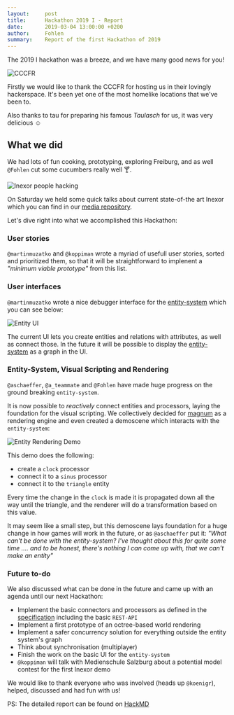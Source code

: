 ```yaml
---
layout:     post
title:      Hackathon 2019 I - Report
date:       2019-03-04 13:00:00 +0200
author:     Fohlen
summary:    Report of the first Hackathon of 2019
---
```


The 2019 I hackathon was a breeze, and we have many good news for you!

![CCCFR](https://raw.githubusercontent.com/inexorgame/blog-media/master/2019/03/Hackspace_CCCFR.jpeg "CCCFR")

Firstly we would like to thank the CCCFR for hosting us in their lovingly hackerspace. It's been yet one of the most homelike locations that we've been to.

Also thanks to tau for preparing his famous _Taulasch_ for us, it was very delicious :relaxed:

## What we did

We had lots of fun cooking, prototyping, exploring Freiburg, and as well `@Fohlen` cut some cucumbers really well :cocktail:.

![Inexor people hacking](https://raw.githubusercontent.com/inexorgame/blog-media/master/2019/03/inexor_hacking_from_above.jpg "inexor people hacking")

On Saturday we held some quick talks about current state-of-the art Inexor which you can find in our [media repository](https://github.com/inexorgame/blog-media/tree/master/2019/03).

Let's dive right into what we accomplished this Hackathon:

### User stories

`@martinmuzatko` and `@koppiman` wrote a myriad of usefull user stories, sorted and prioritized them, so that it will be straightforward to implenent a _"minimum viable prototype"_ from this list. 

### User interfaces

`@martinmuzatko` wrote a nice debugger interface for the [entity-system](https://github.com/inexorgame/entity-system/) which you can see below:

![Entity UI](https://raw.githubusercontent.com/inexorgame/blog-media/master/2019/03/entity_ui.png "Entity UI")

The current UI lets you create entities and relations with attributes, as well as connect those. In the future it will be possible to display the [entity-system](https://github.com/inexorgame/entity-system) as a graph in the UI.

### Entity-System, Visual Scripting and Rendering

`@aschaeffer`, `@a_teammate` and `@Fohlen` have made huge progress on the ground breaking `entity-system`. 

It is now possible to _reactively_ connect entities and processors, laying the foundation for the visual scripting. We collectively decided for [magnum](https://magnum.graphics/) as a rendering engine and even created a demoscene which interacts with the `entity-system`:

![Entity Rendering Demo](https://raw.githubusercontent.com/inexorgame/blog-media/master/2019/03/entity-renderer.gif "Entity Rendering Demo")

This demo does the following:

- create a `clock` processor 
- connect it to a `sinus` processor
- connect it to the `triangle` entity

Every time the change in the `clock` is made it is propagated down all the way until the triangle, and the renderer will do a transformation based on this value. 

It may seem like a small step, but this demoscene lays foundation for a huge change in how games will work in the future, or as `@aschaeffer` put it: _"What can't be done with the entity-system? I've thought about this for quite some time .... and to be honest, there's nothing I can come up with, that we can't make an entity"_

### Future to-do

We also discussed what can be done in the future and came up with an agenda until our next Hackathon:

- Implement the basic connectors and processors as defined in the [specification](https://inexor.org/wiki/features/Entity-System.html) including the basic `REST-API`
- Implement a first prototype of an octree-based world rendering
- Implement a safer concurrency solution for everything outside the entity system's graph
- Think about synchronisation (multiplayer)
- Finish the work on the basic UI for the `entity-system`
- `@koppiman` will talk with Medienschule Salzburg about a potential model contest for the first Inexor demo

We would like to thank everyone who was involved (heads up `@koenigr`), helped, discussed and had fun with us!

PS: The detailed report can be found on [HackMD](https://hackmd.io/gS25VTU3S2WcuOR1X8XBIA)
